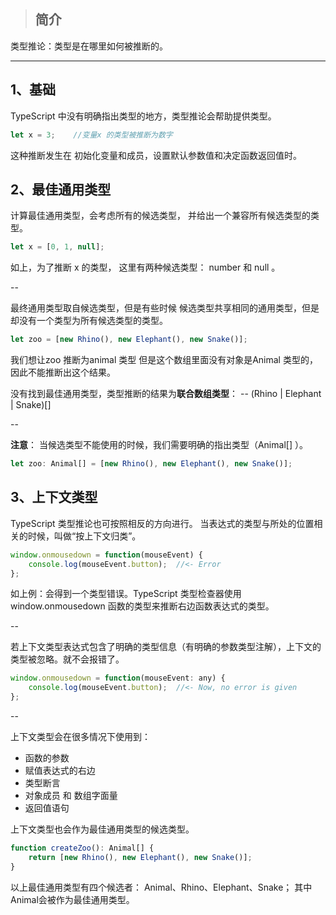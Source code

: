 > ## 简介

类型推论：类型是在哪里如何被推断的。

---

## 1、基础

TypeScript 中没有明确指出类型的地方，类型推论会帮助提供类型。

```js
let x = 3;    //变量x 的类型被推断为数字
```

这种推断发生在 初始化变量和成员，设置默认参数值和决定函数返回值时。

## 2、最佳通用类型 

计算最佳通用类型，会考虑所有的候选类型， 并给出一个兼容所有候选类型的类型。

```js
let x = [0, 1, null];
```

如上，为了推断 x 的类型， 这里有两种候选类型： number 和 null 。

--

最终通用类型取自候选类型，但是有些时候 候选类型共享相同的通用类型，但是却没有一个类型为所有候选类型的类型。

```js
let zoo = [new Rhino(), new Elephant(), new Snake()];
```

我们想让zoo 推断为animal 类型 但是这个数组里面没有对象是Animal 类型的，因此不能推断出这个结果。

没有找到最佳通用类型，类型推断的结果为**联合数组类型**： --   \(Rhino \| Elephant \| Snake\)\[\]

--

**注意**： 当候选类型不能使用的时候，我们需要明确的指出类型（Animal\[\] ）。

```js
let zoo: Animal[] = [new Rhino(), new Elephant(), new Snake()];
```

## 3、上下文类型

TypeScript 类型推论也可按照相反的方向进行。 当表达式的类型与所处的位置相关的时候，叫做“按上下文归类”。

```js
window.onmousedown = function(mouseEvent) {
    console.log(mouseEvent.button);  //<- Error
};
```

如上例：会得到一个类型错误。TypeScript 类型检查器使用 window.onmousedown 函数的类型来推断右边函数表达式的类型。

--

若上下文类型表达式包含了明确的类型信息（有明确的参数类型注解），上下文的类型被忽略。就不会报错了。

```js
window.onmousedown = function(mouseEvent: any) {
    console.log(mouseEvent.button);  //<- Now, no error is given
};
```

--

上下文类型会在很多情况下使用到：

* 函数的参数
* 赋值表达式的右边
* 类型断言
* 对象成员 和 数组字面量
* 返回值语句

上下文类型也会作为最佳通用类型的候选类型。

```js
function createZoo(): Animal[] {
    return [new Rhino(), new Elephant(), new Snake()];
}
```

以上最佳通用类型有四个候选者： Animal、Rhino、Elephant、Snake； 其中Animal会被作为最佳通用类型。

